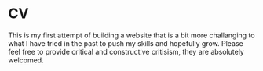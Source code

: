 # CV

This is my first attempt of building a website that is a bit more challanging to what I have tried in the past to push my skills and hopefully grow.
Please feel free to provide critical and constructive critisism, they are absolutely welcomed.
